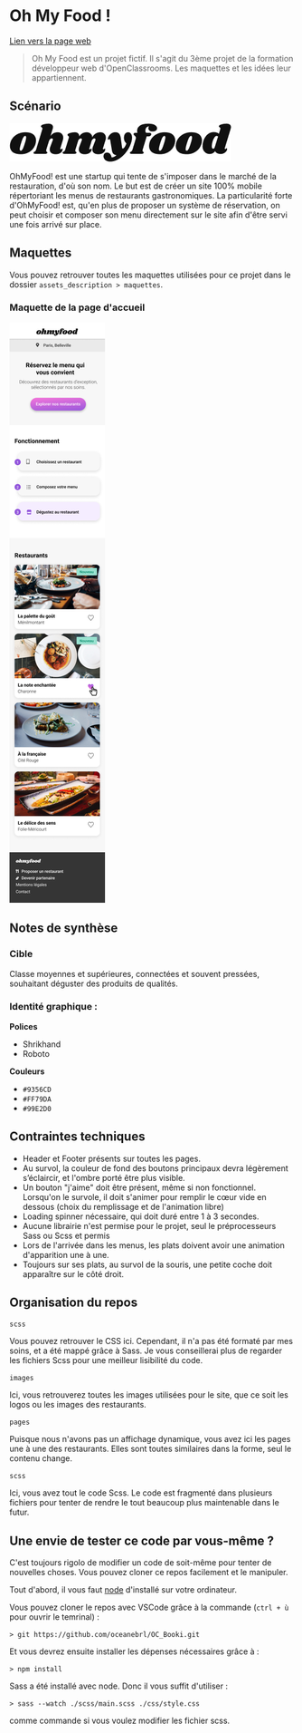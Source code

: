 # Oh My  Food !

[Lien vers la page web](https://ohmyfood-oceanebrl.vercel.app/)

> Oh My Food est un projet fictif. Il s'agit du 3ème projet de la formation développeur web d'OpenClassrooms. Les maquettes et  les idées leur appartiennent.

## Scénario

![logo de OhMyFood](./assets_description/ohmyfood.png)

OhMyFood! est une startup qui tente de s'imposer dans le marché de la restauration, d'où son nom. Le but est de créer un site 100% mobile répertoriant les menus de restaurants gastronomiques. La particularité forte d'OhMyFood! est, qu'en plus de proposer un système de réservation, on peut choisir et composer son  menu directement sur le site afin  d'être servi une fois arrivé sur place.

## Maquettes

Vous pouvez retrouver toutes les maquettes utilisées pour ce projet dans le dossier `assets_description > maquettes`.

### Maquette de la page d'accueil

![maquette OhMyFood!, page d'accueil](./assets_description/maquettes/Accueil.png)

## Notes de synthèse

### Cible

Classe moyennes et supérieures, connectées et souvent pressées, souhaitant déguster des produits de qualités.

### Identité graphique :

**Polices**
* Shrikhand
* Roboto

**Couleurs**
* `#9356CD`
* `#FF79DA`
* `#99E2D0`

## Contraintes techniques

* Header et Footer présents sur toutes les pages.
* Au survol, la couleur de fond des boutons principaux devra légèrement s’éclaircir, et l'ombre porté être plus visible.
* Un bouton "j'aime" doit être présent, même si non fonctionnel. Lorsqu'on le survole, il doit s'animer pour remplir le cœur vide en dessous (choix du remplissage et de l'animation libre)
* Loading spinner nécessaire, qui doit duré entre 1 à 3 secondes.
* Aucune librairie n'est permise pour le projet, seul le préprocesseurs Sass ou Scss et permis
* Lors de l'arrivée dans les menus, les plats doivent avoir une animation d'apparition une à une.
* Toujours sur ses plats, au survol de la souris, une petite coche doit apparaître sur le côté droit.

## Organisation du repos

```
scss
```

Vous pouvez retrouver le CSS ici. Cependant, il n'a pas été formaté par mes soins, et a été  mappé grâce à Sass. Je vous conseillerai plus de regarder les fichiers Scss pour une meilleur lisibilité du code.

```
images
```

Ici, vous retrouverez toutes les images utilisées pour le site, que ce soit les logos ou les images des restaurants.

```
pages
```

Puisque nous n'avons pas un affichage dynamique, vous avez ici les pages une à une des restaurants. Elles sont toutes similaires dans la forme, seul le contenu change.


```
scss
```

Ici, vous avez tout le code Scss. Le code est fragmenté dans plusieurs fichiers pour tenter de rendre le tout beaucoup plus maintenable dans le futur.

## Une envie de tester ce code par vous-même ?

C'est toujours rigolo de modifier un code de soit-même pour tenter de nouvelles choses. Vous pouvez cloner ce repos facilement et le manipuler.

Tout d'abord, il vous faut [node](https://nodejs.org/fr/download) d'installé sur votre ordinateur.

Vous pouvez cloner le repos avec VSCode grâce à la commande (`ctrl + ù` pour ouvrir le temrinal) :

```
> git https://github.com/oceanebrl/OC_Booki.git
```

Et vous devrez ensuite installer les dépenses nécessaires grâce à :

```
> npm install
```

Sass a été installé avec node. Donc il vous suffit d'utiliser :

```
> sass --watch ./scss/main.scss ./css/style.css
``` 

comme commande si vous voulez modifier les fichier scss. 
